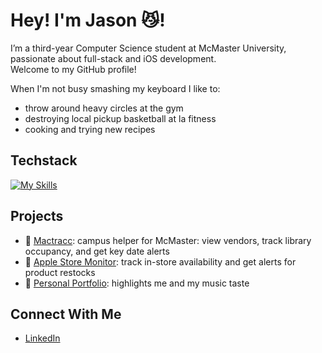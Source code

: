 # Hey! I'm Jason 😼!

I’m a third-year Computer Science student at McMaster University, passionate about full-stack and iOS development.  
Welcome to my GitHub profile!

When I'm not busy smashing my keyboard I like to:
- throw around heavy circles at the gym
- destroying local pickup basketball at la fitness
- cooking and trying new recipes


## Techstack
[![My Skills](https://skillicons.dev/icons?i=py,js,swift,ts,java,html,css,react,express,firebase,nodejs,tailwind,nextjs,postgres,selenium,github,vscode,figma,notion,ps,apple&perline=7
)](https://skillicons.dev)

## Projects
- 💫 [Mactracc](https://mactracc.xyz/): campus helper for McMaster: view vendors, track library occupancy, and get key date alerts
- 💫 [Apple Store Monitor](https://github.com/jiancg/Apple-Store-Monitor): track in-store availability and get alerts for product restocks
- 💫 [Personal Portfolio](https://github.com/jiancg/Personal-Site): highlights me and my music taste

## Connect With Me
- [LinkedIn](https://www.linkedin.com/in/jian-guan/)

<!--
**jiancg/jiancg** is a ✨ _special_ ✨ repository because its `README.md` (this file) appears on your GitHub profile.

Here are some ideas to get you started:

- 🔭 I’m currently working on ...
- 🌱 I’m currently learning ...
- 👯 I’m looking to collaborate on ...
- 🤔 I’m looking for help with ...
- 💬 Ask me about ...
- 📫 How to reach me: ...
- 😄 Pronouns: ...
- ⚡ Fun fact: ...
-->

